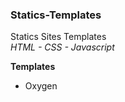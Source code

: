### Statics-Templates

Statics Sites Templates  
*HTML - CSS - Javascript*  

**Templates**  

- Oxygen  
